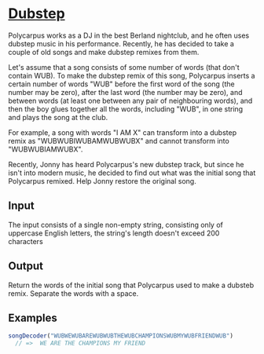 # [Dubstep](https://www.codewars.com/kata/551dc350bf4e526099000ae5)

Polycarpus works as a DJ in the best Berland nightclub, and he often uses dubstep music in his performance. Recently, he has decided to take a couple of old songs and make dubstep remixes from them.

Let's assume that a song consists of some number of words (that don't contain WUB). To make the dubstep remix of this song, Polycarpus inserts a certain number of words "WUB" before the first word of the song (the number may be zero), after the last word (the number may be zero), and between words (at least one between any pair of neighbouring words), and then the boy glues together all the words, including "WUB", in one string and plays the song at the club.

For example, a song with words "I AM X" can transform into a dubstep remix as "WUBWUBIWUBAMWUBWUBX" and cannot transform into "WUBWUBIAMWUBX".

Recently, Jonny has heard Polycarpus's new dubstep track, but since he isn't into modern music, he decided to find out what was the initial song that Polycarpus remixed. Help Jonny restore the original song.

## Input

The input consists of a single non-empty string, consisting only of uppercase English letters, the string's length doesn't exceed 200 characters

## Output

Return the words of the initial song that Polycarpus used to make a dubsteb remix. Separate the words with a space.

## Examples

```js
songDecoder("WUBWEWUBAREWUBWUBTHEWUBCHAMPIONSWUBMYWUBFRIENDWUB")
  // =>  WE ARE THE CHAMPIONS MY FRIEND
```
